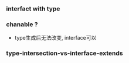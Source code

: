 ### interfact with type

### chanable ?

- type生成后无法改变, interface可以
### type-intersection-vs-interface-extends

